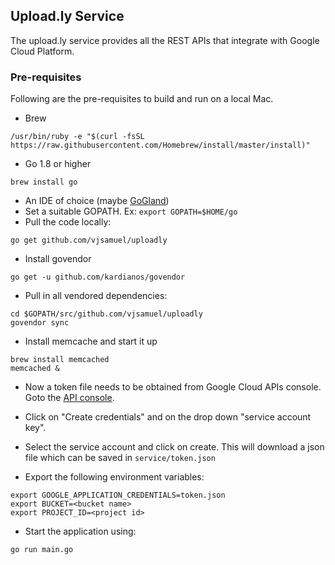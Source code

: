 ## Upload.ly Service

The upload.ly service provides all the REST APIs that integrate with Google Cloud Platform.

### Pre-requisites

Following are the pre-requisites to build and run on a local Mac.

* Brew

```
/usr/bin/ruby -e "$(curl -fsSL https://raw.githubusercontent.com/Homebrew/install/master/install)"
```

* Go 1.8 or higher

```
brew install go
```

* An IDE of choice (maybe [GoGland](https://www.jetbrains.com/go/download/))
* Set a suitable GOPATH. Ex: `export GOPATH=$HOME/go`
* Pull the code locally:

```
go get github.com/vjsamuel/uploadly
```

* Install govendor

```
go get -u github.com/kardianos/govendor
```

* Pull in all vendored dependencies:

```
cd $GOPATH/src/github.com/vjsamuel/uploadly
govendor sync
```

* Install memcache and start it up

```
brew install memcached
memcached &
```

* Now a token file needs to be obtained from Google Cloud APIs console. Goto the [API console](https://console.developers.google.com/apis/credentials).
 * Click on "Create credentials" and on the drop down "service account key".
 * Select the service account and click on create. This will download a json file which can be saved in `service/token.json`

* Export the following environment variables:

```
export GOOGLE_APPLICATION_CREDENTIALS=token.json 
export BUCKET=<bucket name>
export PROJECT_ID=<project id>
```

* Start the application using:

```
go run main.go

```
